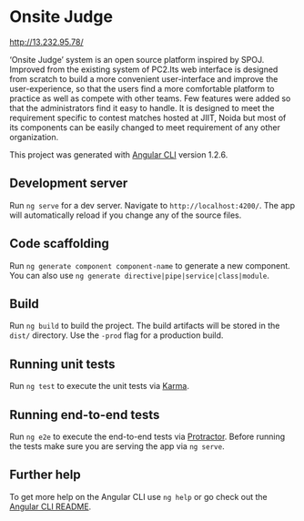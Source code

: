 # Onsite Judge

http://13.232.95.78/

‘Onsite Judge’ system is an open source platform inspired by SPOJ. Improved from the existing system of PC2.Its web interface is designed from scratch to build a more convenient user-interface and improve the user-experience, so that the users find a more comfortable platform to practice as well as compete with other teams. Few features were added so that the administrators find it easy to handle. It is designed to meet the requirement specific to contest matches hosted at JIIT, Noida but most of its components can be easily changed to meet requirement of any other organization.

This project was generated with [Angular CLI](https://github.com/angular/angular-cli) version 1.2.6.

## Development server

Run `ng serve` for a dev server. Navigate to `http://localhost:4200/`. The app will automatically reload if you change any of the source files.

## Code scaffolding

Run `ng generate component component-name` to generate a new component. You can also use `ng generate directive|pipe|service|class|module`.

## Build

Run `ng build` to build the project. The build artifacts will be stored in the `dist/` directory. Use the `-prod` flag for a production build.

## Running unit tests

Run `ng test` to execute the unit tests via [Karma](https://karma-runner.github.io).

## Running end-to-end tests

Run `ng e2e` to execute the end-to-end tests via [Protractor](http://www.protractortest.org/).
Before running the tests make sure you are serving the app via `ng serve`.

## Further help

To get more help on the Angular CLI use `ng help` or go check out the [Angular CLI README](https://github.com/angular/angular-cli/blob/master/README.md).

